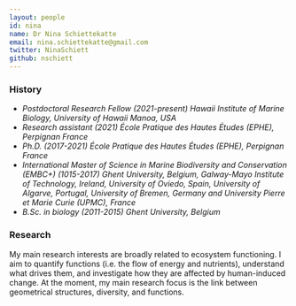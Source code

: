 ```yaml
---
layout: people
id: nina
name: Dr Nina Schiettekatte
email: nina.schiettekatte@gmail.com
twitter: NinaSchiett
github: nschiett
---
```


### History

- *Postdoctoral Research Fellow (2021-present) Hawaii Institute of Marine Biology, University of Hawaii Manoa, USA*
- *Research assistant (2021) École Pratique des Hautes Études (EPHE), Perpignan France*
- *Ph.D. (2017-2021) École Pratique des Hautes Études (EPHE), Perpignan France*
- *International Master of Science in Marine Biodiversity and Conservation (EMBC+) (1015-2017) Ghent University, Belgium, Galway-Mayo Institute of Technology, Ireland, University of Oviedo, Spain, University of Algarve, Portugal, University of Bremen, Germany and University Pierre et Marie Curie (UPMC), France*
- *B.Sc. in biology (2011-2015) Ghent University, Belgium*

### Research

My main research interests are broadly related to ecosystem functioning. I aim to quantify functions (i.e. the flow of energy and nutrients), understand what drives them, and investigate how they are affected by human-induced change. At the moment, my main research focus is the link between geometrical structures, diversity, and functions.

